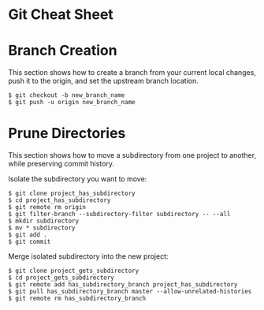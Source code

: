 # Git Cheat Sheet

# Branch Creation

This section shows how to create a branch from your current local
changes, push it to the origin, and set the upstream branch location.

```
$ git checkout -b new_branch_name
$ git push -u origin new_branch_name
```

# Prune Directories

This section shows how to move a subdirectory from one project to
another, while preserving commit history.

Isolate the subdirectory you want to move:
```
$ git clone project_has_subdirectory
$ cd project_has_subdirectory
$ git remote rm origin
$ git filter-branch --subdirectory-filter subdirectory -- --all
$ mkdir subdirectory
$ mv * subdirectory
$ git add .
$ git commit 
```

Merge isolated subdirectory into the new project:
```
$ git clone project_gets_subdirectory
$ cd project_gets_subdirectory
$ git remote add has_subdirectory_branch project_has_subdirectory 
$ git pull has_subdirectory_branch master --allow-unrelated-histories
$ git remote rm has_subdirectory_branch
```

<!-- vim: set tabstop=2 shiftwidth=2 expandtab fo=cqt tw=72 : -->

